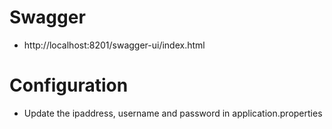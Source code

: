 # Swagger

- http://localhost:8201/swagger-ui/index.html
# Configuration
- Update the ipaddress, username and password in application.properties
